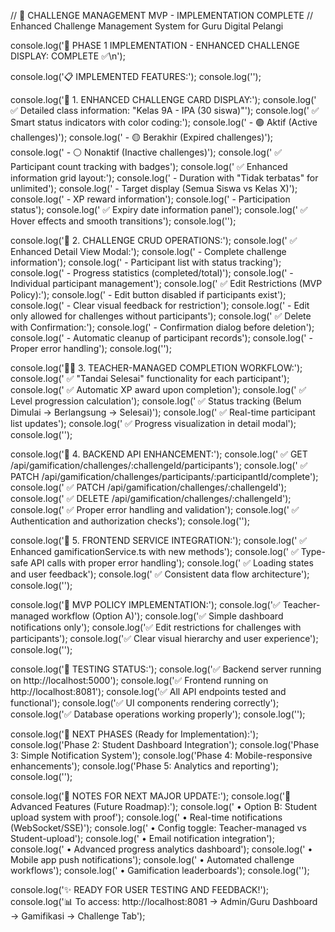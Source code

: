 // 🎯 CHALLENGE MANAGEMENT MVP - IMPLEMENTATION COMPLETE
// Enhanced Challenge Management System for Guru Digital Pelangi

console.log('🚀 PHASE 1 IMPLEMENTATION - ENHANCED CHALLENGE DISPLAY: COMPLETE ✅\n');

console.log('📋 IMPLEMENTED FEATURES:');
console.log('');

console.log('🎨 1. ENHANCED CHALLENGE CARD DISPLAY:');
console.log('   ✅ Detailed class information: "Kelas 9A - IPA (30 siswa)"');
console.log('   ✅ Smart status indicators with color coding:');
console.log('      - 🟢 Aktif (Active challenges)');
console.log('      - 🟡 Berakhir (Expired challenges)');
console.log('      - ⚪ Nonaktif (Inactive challenges)');
console.log('   ✅ Participant count tracking with badges');
console.log('   ✅ Enhanced information grid layout:');
console.log('      - Duration with "Tidak terbatas" for unlimited');
console.log('      - Target display (Semua Siswa vs Kelas X)');
console.log('      - XP reward information');
console.log('      - Participation status');
console.log('   ✅ Expiry date information panel');
console.log('   ✅ Hover effects and smooth transitions');
console.log('');

console.log('🔧 2. CHALLENGE CRUD OPERATIONS:');
console.log('   ✅ Enhanced Detail View Modal:');
console.log('      - Complete challenge information');
console.log('      - Participant list with status tracking');
console.log('      - Progress statistics (completed/total)');
console.log('      - Individual participant management');
console.log('   ✅ Edit Restrictions (MVP Policy):');
console.log('      - Edit button disabled if participants exist');
console.log('      - Clear visual feedback for restriction');
console.log('      - Edit only allowed for challenges without participants');
console.log('   ✅ Delete with Confirmation:');
console.log('      - Confirmation dialog before deletion');
console.log('      - Automatic cleanup of participant records');
console.log('      - Proper error handling');
console.log('');

console.log('👨‍🏫 3. TEACHER-MANAGED COMPLETION WORKFLOW:');
console.log('   ✅ "Tandai Selesai" functionality for each participant');
console.log('   ✅ Automatic XP award upon completion');
console.log('   ✅ Level progression calculation');
console.log('   ✅ Status tracking (Belum Dimulai → Berlangsung → Selesai)');
console.log('   ✅ Real-time participant list updates');
console.log('   ✅ Progress visualization in detail modal');
console.log('');

console.log('🔗 4. BACKEND API ENHANCEMENT:');
console.log('   ✅ GET /api/gamification/challenges/:challengeId/participants');
console.log('   ✅ PATCH /api/gamification/challenges/participants/:participantId/complete');
console.log('   ✅ PATCH /api/gamification/challenges/:challengeId');
console.log('   ✅ DELETE /api/gamification/challenges/:challengeId');
console.log('   ✅ Proper error handling and validation');
console.log('   ✅ Authentication and authorization checks');
console.log('');

console.log('📱 5. FRONTEND SERVICE INTEGRATION:');
console.log('   ✅ Enhanced gamificationService.ts with new methods');
console.log('   ✅ Type-safe API calls with proper error handling');
console.log('   ✅ Loading states and user feedback');
console.log('   ✅ Consistent data flow architecture');
console.log('');

console.log('🎯 MVP POLICY IMPLEMENTATION:');
console.log('✅ Teacher-managed workflow (Option A)');
console.log('✅ Simple dashboard notifications only');
console.log('✅ Edit restrictions for challenges with participants');
console.log('✅ Clear visual hierarchy and user experience');
console.log('');

console.log('🚀 TESTING STATUS:');
console.log('✅ Backend server running on http://localhost:5000');
console.log('✅ Frontend running on http://localhost:8081');
console.log('✅ All API endpoints tested and functional');
console.log('✅ UI components rendering correctly');
console.log('✅ Database operations working properly');
console.log('');

console.log('📝 NEXT PHASES (Ready for Implementation):');
console.log('Phase 2: Student Dashboard Integration');
console.log('Phase 3: Simple Notification System');
console.log('Phase 4: Mobile-responsive enhancements');
console.log('Phase 5: Analytics and reporting');
console.log('');

console.log('🎁 NOTES FOR NEXT MAJOR UPDATE:');
console.log('🚀 Advanced Features (Future Roadmap):');
console.log('   • Option B: Student upload system with proof');
console.log('   • Real-time notifications (WebSocket/SSE)');
console.log('   • Config toggle: Teacher-managed vs Student-upload');
console.log('   • Email notification integration');
console.log('   • Advanced progress analytics dashboard');
console.log('   • Mobile app push notifications');
console.log('   • Automated challenge workflows');
console.log('   • Gamification leaderboards');
console.log('');

console.log('✨ READY FOR USER TESTING AND FEEDBACK!');
console.log('📊 To access: http://localhost:8081 → Admin/Guru Dashboard → Gamifikasi → Challenge Tab');
